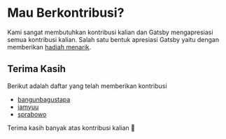 
# Mau Berkontribusi?

Kami sangat membutuhkan kontribusi kalian dan Gatsby mengapresiasi semua kontribusi kalian. Salah satu bentuk apresiasi Gatsby yaitu dengan memberikan [hadiah menarik](https://www.gatsbyjs.org/contributing/contributor-swag).

## Terima Kasih

Berikut adalah daftar yang telah memberikan kontribusi

- [bangunbagustapa](https://github.com/bangunbagustapa)
- [iamyuu](https://github.com/iamyuu)
- [sprabowo](https://github.com/sprabowo)

Terima kasih banyak atas kontribusi kalian :purple_heart:
